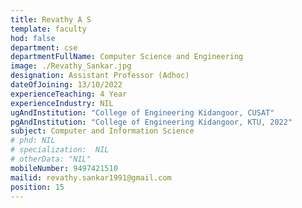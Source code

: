 ```yaml
---
title: Revathy A S
template: faculty
hod: false
department: cse
departmentFullName: Computer Science and Engineering
image: ./Revathy_Sankar.jpg
designation: Assistant Professor (Adhoc)
dateOfJoining: 13/10/2022
experienceTeaching: 4 Year
experienceIndustry: NIL
ugAndInstitution: "College of Engineering Kidangoor, CUSAT"
pgAndInstitution: "College of Engineering Kidangoor, KTU, 2022"
subject: Computer and Information Science
# phd: NIL
# specialization:  NIL
# otherData: "NIL"
mobileNumber: 9497421510    
mailid: revathy.sankar1991@gmail.com
position: 15
---
```

